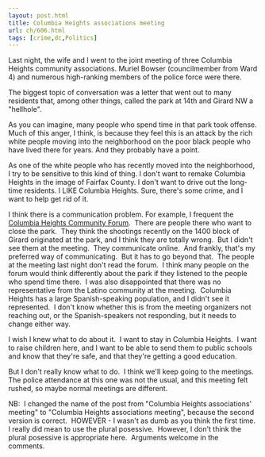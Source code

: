 ```yaml
---
layout: post.html
title: Columbia Heights associations meeting
url: ch/606.html
tags: [crime,dc,Politics]
---
```

Last night, the wife and I went to the joint meeting of three Columbia Heights community associations. Muriel Bowser (councilmember from Ward 4) and numerous high-ranking members of the police force were there.

The biggest topic of conversation was a letter that went out to many residents that, among other things, called the park at 14th and Girard NW a "hellhole".

As you can imagine, many people who spend time in that park took offense. Much of this anger, I think, is because they feel this is an attack by the rich white people moving into the neighborhood on the poor black people who have lived there for years. And they probably have a point.

As one of the white people who has recently moved into the neighborhood, I try to be sensitive to this kind of thing. I don't want to remake Columbia Heights in the image of Fairfax County. I don't want to drive out the long-time residents. I LIKE Columbia Heights. Sure, there's some crime, and I want to help get rid of it.

I think there is a communication problem. For example, I frequent the [Columbia Heights Community Forum](http://www.columbiaheightsnews.org/forum).  There are people there who want to close the park.  They think the shootings recently on the 1400 block of Girard originated at the park, and I think they are totally wrong.  But I didn't see them at the meeting.  They communicate online.  And frankly, that's my preferred way of communicating.  But it has to go beyond that.  The people at the meeting last night don't read the forum.  I think many people on the forum would think differently about the park if they listened to the people who spend time there.  I was also disappointed that there was no representative from the Latino community at the meeting.  Columbia Heights has a large Spanish-speaking population, and I didn't see it represented.  I don't know whether this is from the meeting organizers not reaching out, or the Spanish-speakers not responding, but it needs to change either way.

I wish I knew what to do about it.  I want to stay in Columbia Heights.  I want to raise children here, and I want to be able to send them to public schools and know that they're safe, and that they're getting a good education.

But I don't really know what to do.  I think we'll keep going to the meetings.  The police attendance at this one was not the usual, and this meeting felt rushed, so maybe normal meetings are different.

NB:  I changed the name of the post from "Columbia Heights associations' meeting" to "Columbia Heights associations meeting", because the second version is correct.  HOWEVER - I wasn't as dumb as you think the first time.  I really did mean to use the plural posessive.  However, I don't think the plural posessive is appropriate here.  Arguments welcome in the comments. 
